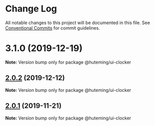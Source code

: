 # Change Log

All notable changes to this project will be documented in this file.
See [Conventional Commits](https://conventionalcommits.org) for commit guidelines.

# 3.1.0 (2019-12-19)

**Note:** Version bump only for package @huteming/ui-clocker





## [2.0.2](https://github.com/huteming/huteming-ui/compare/@huteming/ui-clocker@2.0.1...@huteming/ui-clocker@2.0.2) (2019-12-12)

**Note:** Version bump only for package @huteming/ui-clocker





## [2.0.1](https://github.com/huteming/huteming-ui/compare/@huteming/ui-clocker@2.0.0...@huteming/ui-clocker@2.0.1) (2019-11-21)

**Note:** Version bump only for package @huteming/ui-clocker
